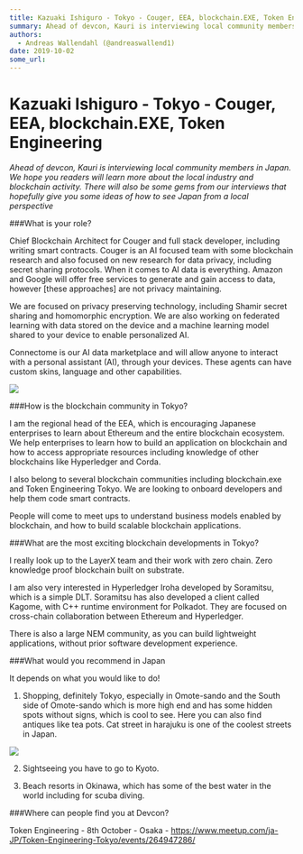 ```yaml
---
title: Kazuaki Ishiguro - Tokyo - Couger, EEA, blockchain.EXE, Token Engineering
summary: Ahead of devcon, Kauri is interviewing local community members in Japan. We hope you readers will learn more about the local industry and blockchain activity. There will also be some gems from our interviews that hopefully give you some ideas of how to see Japan from a local perspectiveWhat is your role? Chief Blockchain Architect for Couger and full stack developer, including writing smart contracts. Couger is an AI focused team with some blockchain research and also focused on new research for
authors:
  - Andreas Wallendahl (@andreaswallend1)
date: 2019-10-02
some_url: 
---
```


# Kazuaki Ishiguro - Tokyo - Couger, EEA, blockchain.EXE, Token Engineering


_Ahead of devcon, Kauri is interviewing local community members in Japan. We hope you readers will learn more about the local industry and blockchain activity. There will also be some gems from our interviews that hopefully give you some ideas of how to see Japan from a local perspective_

###What is your role?

Chief Blockchain Architect for Couger and full stack developer, including writing smart contracts. Couger is an AI focused team with some blockchain research and also focused on new research for data privacy, including secret sharing protocols. When it comes to AI data is everything. Amazon and Google will offer free services to generate and gain access to data, however [these approaches] are not privacy maintaining. 

We are focused on privacy preserving technology, including Shamir secret sharing and homomorphic encryption. We are also working on federated learning with data stored on the device and a machine learning model shared to your device to enable personalized AI. 

Connectome is our AI data marketplace and will allow anyone to interact with a personal assistant (AI), through your devices. These agents can have custom skins, language and other capabilities. 

![](https://api.kauri.io:443/ipfs/QmRUZg7nWaj2tsDTR8QogGsC3b39PR8gPxZVwVFCmbRMXr)

###How is the blockchain community in Tokyo?

I am the regional head of the EEA, which is encouraging Japanese enterprises to learn about Ethereum and the entire blockchain ecosystem. We help enterprises to learn how to build an application on blockchain and how to access appropriate resources including knowledge of other blockchains like Hyperledger and Corda. 

I also belong to several blockchain communities including blockchain.exe and Token Engineering Tokyo. We are looking to onboard developers and help them code smart contracts. 

People will come to meet ups to understand business models enabled by blockchain, and how to build scalable blockchain applications. 

###What are the most exciting blockchain developments in Tokyo?

I really look up to the LayerX team and their work with zero chain. Zero knowledge proof blockchain built on substrate. 

I am also very interested in Hyperledger Iroha developed by Soramitsu, which is a simple DLT. Soramitsu has also developed a client called Kagome, with C++ runtime environment for Polkadot. They are focused on cross-chain collaboration between Ethereum and Hyperledger. 

There is also a large NEM community, as you can build lightweight applications, without prior software development experience. 

###What would you recommend in Japan

It depends on what you would like to do!

1. Shopping, definitely Tokyo, especially in Omote-sando and the South side of Omote-sando which is more high end and has some hidden spots without signs, which is cool to see. Here you can also find antiques like tea pots. Cat street in harajuku is one of the coolest streets in Japan. 

![](https://api.kauri.io:443/ipfs/QmbqZfau2vHrBAfh7wkzWeHcSwqzZL1NdZKqQZTpDRUNEb)

2. Sightseeing  you have to go to Kyoto. 

3. Beach resorts in Okinawa, which has some of the best water in the world including for scuba diving.

###Where can people find you at Devcon?

Token Engineering - 8th October - Osaka - https://www.meetup.com/ja-JP/Token-Engineering-Tokyo/events/264947286/